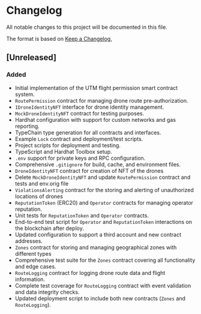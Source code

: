 # Changelog

All notable changes to this project will be documented in this file.

The format is based on [Keep a Changelog](https://keepachangelog.com/en/1.0.0/),

## [Unreleased]

### Added

- Initial implementation of the UTM flight permission smart contract system.
- `RoutePermission` contract for managing drone route pre-authorization.
- `IDroneIdentityNFT` interface for drone identity management.
- `MockDroneIdentityNFT` contract for testing purposes.
- Hardhat configuration with support for custom networks and gas reporting.
- TypeChain type generation for all contracts and interfaces.
- Example `Lock` contract and deployment/test scripts.
- Project scripts for deployment and testing.
- TypeScript and Hardhat Toolbox setup.
- `.env` support for private keys and RPC configuration.
- Comprehensive `.gitignore` for build, cache, and environment files.
- `DroneIdentityNFT` contract for creation of NFT of the drones
- Delete `MockDroneIdentityNFT` and update `RoutePermission` contract and tests and env.orig file
- `ViolationsAlerting` contract for the storing and alerting of unauthorized locations of drones
- `ReputationToken` (ERC20) and `Operator` contracts for managing operator reputation.
- Unit tests for `ReputationToken` and `Operator` contracts.
- End-to-end test script for `Operator` and `ReputationToken` interactions on the blockchain after deploy.
- Updated configuration to support a third account and new contract addresses.
- `Zones` contract for storing and managing geographical zones with different types 
- Comprehensive test suite for the `Zones` contract covering all functionality and edge cases.
- `RouteLogging` contract for logging drone route data and flight information.
- Complete test coverage for `RouteLogging` contract with event validation and data integrity checks.
- Updated deployment script to include both new contracts (`Zones` and `RouteLogging`).
